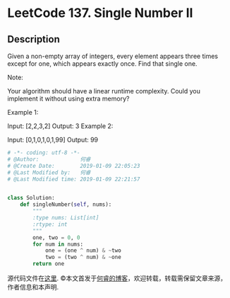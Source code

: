 # LeetCode 137. Single Number II

## Description

Given a non-empty array of integers, every element appears three times except for one, which appears exactly once. Find that single one.

Note:

Your algorithm should have a linear runtime complexity. Could you implement it without using extra memory?

Example 1:

Input: [2,2,3,2]
Output: 3
Example 2:

Input: [0,1,0,1,0,1,99]
Output: 99

```python
# -*- coding: utf-8 -*-
# @Author:             何睿
# @Create Date:        2019-01-09 22:05:23
# @Last Modified by:   何睿
# @Last Modified time: 2019-01-09 22:21:57


class Solution:
    def singleNumber(self, nums):
        """
        :type nums: List[int]
        :rtype: int
        """
        one, two = 0, 0
        for num in nums:
            one = (one ^ num) & ~two
            two = (two ^ num) & ~one
        return one
```

源代码文件在[这里](https://github.com/ruicore/Algorithm/blob/master/Leetcode/2019-01-09-137-Single-Number-II.py).
©本文首发于[何睿的博客](https://www.ruicore.cn/leetcode-137-single-number-ii/)，欢迎转载，转载需保留文章来源，作者信息和本声明.
